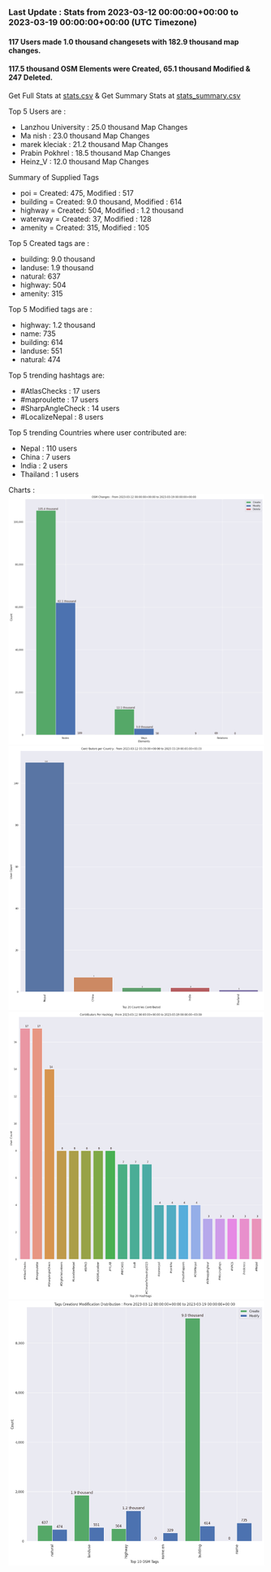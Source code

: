 ### Last Update : Stats from 2023-03-12 00:00:00+00:00 to 2023-03-19 00:00:00+00:00 (UTC Timezone)

#### 117 Users made 1.0 thousand changesets with 182.9 thousand map changes.
#### 117.5 thousand OSM Elements were Created, 65.1 thousand Modified & 247 Deleted.
Get Full Stats at [stats.csv](/stats/Nepal/Weekly/stats.csv)
 & Get Summary Stats at [stats_summary.csv](/stats/Nepal/Weekly/stats_summary.csv)

Top 5 Users are : 
- Lanzhou University : 25.0 thousand Map Changes
- Ma nish : 23.0 thousand Map Changes
- marek kleciak : 21.2 thousand Map Changes
- Prabin Pokhrel : 18.5 thousand Map Changes
- Heinz_V : 12.0 thousand Map Changes

Summary of Supplied Tags
- poi = Created: 475, Modified : 517
- building = Created: 9.0 thousand, Modified : 614
- highway = Created: 504, Modified : 1.2 thousand
- waterway = Created: 37, Modified : 128
- amenity = Created: 315, Modified : 105


Top 5 Created tags are :
- building: 9.0 thousand
- landuse: 1.9 thousand
- natural: 637
- highway: 504
- amenity: 315


Top 5 Modified tags are :
- highway: 1.2 thousand
- name: 735
- building: 614
- landuse: 551
- natural: 474


Top 5 trending hashtags are:
- #AtlasChecks : 17 users
- #maproulette : 17 users
- #SharpAngleCheck : 14 users
- #LocalizeNepal : 8 users


Top 5 trending Countries where user contributed are:
- Nepal : 110 users
- China : 7 users
- India : 2 users
- Thailand : 1 users


 Charts : 
![Alt text](./stats_osm_changes.png) 
![Alt text](./stats_users_per_country.png) 
![Alt text](./stats_users_per_hashtag.png) 
![Alt text](./stats_tags.png) 
